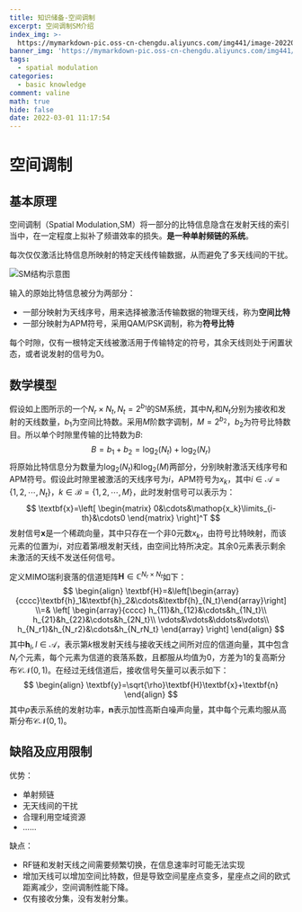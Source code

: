 ```yaml
---
title: 知识储备-空间调制
excerpt: 空间调制SM介绍
index_img: >-
  https://mymarkdown-pic.oss-cn-chengdu.aliyuncs.com/img441/image-20220301101910095.png
banner_img: 'https://mymarkdown-pic.oss-cn-chengdu.aliyuncs.com/img441/1638523690670.jpg'
tags:
  - spatial modulation
categories:
  - basic knowledge
comment: valine
math: true
hide: false
date: 2022-03-01 11:17:54
---
```


# 空间调制

## 基本原理

空间调制（Spatial Modulation,SM）将一部分的比特信息隐含在发射天线的索引当中，在一定程度上拟补了频谱效率的损失。**是一种单射频链的系统**。

每次仅仅激活比特信息所映射的特定天线传输数据，从而避免了多天线间的干扰。

![SM结构示意图](https://mymarkdown-pic.oss-cn-chengdu.aliyuncs.com/img441/image-20220301101910095.png)

输入的原始比特信息被分为两部分：

- 一部分映射为天线序号，用来选择被激活传输数据的物理天线，称为**空间比特**
- 一部分映射为APM符号，采用QAM/PSK调制，称为**符号比特**

每个时隙，仅有一根特定天线被激活用于传输特定的符号，其余天线则处于闲置状态，或者说发射的信号为0。

## 数学模型

假设如上图所示的一个$N_r\times N_t,N_t=2^{b_1}$的SM系统，其中$N_r$和$N_t$分别为接收和发射的天线数量，$b_1$为空间比特数。采用$M$阶数字调制，$M=2^{b_2}$，$b_2$为符号比特数目。所以单个时隙里传输的比特数为$B$:
$$
B=b_1+b_2=\log_2(N_t)+\log_2(N_r)
$$
将原始比特信息分为数量为$\log_2(N_t)$和$\log_2(M)$两部分，分别映射激活天线序号和APM符号。假设此时隙里被激活的天线序号为$i$，APM符号为$x_k$，其中$i\in\mathcal{A}=\{1,2,\cdots,N_t\}$，$k\in\mathcal{B}=\{1,2,\cdots,M\}$，此时发射信号可以表示为：
$$
\textbf{x}=\left[
\begin{matrix}
0&\cdots&\mathop{x_k}\limits_{i-th}&\cdots0
\end{matrix}
\right]^T
$$
发射信号$\textbf{x}$是一个稀疏向量，其中只存在一个非0元数$x_{k}$，由符号比特映射，而该元素的位置为$i$，对应着第$i$根发射天线，由空间比特所决定。其余0元素表示剩余未激活的天线不发送任何信号。

定义MIMO瑞利衰落的信道矩阵$\textbf{H}\in\mathbb{C}^{N_r\times N_t}$如下：
$$
\begin{align}
    \textbf{H}=&\left[\begin{array}{cccc}\textbf{h}_1&\textbf{h}_2&\cdots&\textbf{h}_{N_t}\end{array}\right]
    \\=&
    \left[
    \begin{array}{cccc}
    h_{11}&h_{12}&\cdots&h_{1N_t}\\
    h_{21}&h_{22}&\cdots&h_{2N_t}\\
    \vdots&\vdots&\ddots&\vdots\\
    h_{N_r1}&h_{N_r2}&\cdots&h_{N_rN_t}
    \end{array}
    \right]
\end{align}
$$
其中$\textbf{h}_l,l\in\mathcal{A}$，表示第$k$根发射天线与接收天线之间所对应的信道向量，其中包含$N_r$个元素，每个元素为信道的衰落系数，且都服从均值为0，方差为1的复高斯分布$\mathcal{C}\mathcal{N}(0,1)$。在经过无线信道后，接收信号矢量可以表示如下：
$$
\begin{align}
\textbf{y}=\sqrt{\rho}\textbf{H}\textbf{x}+\textbf{n}
\end{align}
$$
其中$\rho$表示系统的发射功率，$\textbf{n}$表示加性高斯白噪声向量，其中每个元素均服从高斯分布$\mathcal{C}\mathcal{N}(0,1)$。



## 缺陷及应用限制

优势：

- 单射频链
- 无天线间的干扰
- 合理利用空域资源
- ......

缺点：

- RF链和发射天线之间需要频繁切换，在信息速率时可能无法实现
- 增加天线可以增加空间比特数，但是导致空间星座点变多，星座点之间的欧式距离减少，空间调制性能下降。
- 仅有接收分集，没有发射分集。

